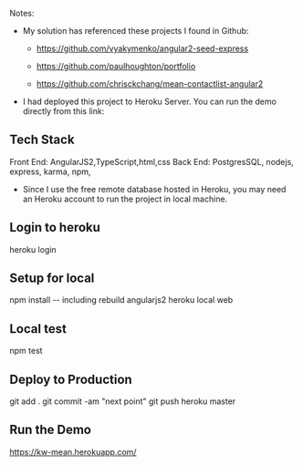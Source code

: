 Notes:

* My solution has referenced these projects I found in Github:

  - https://github.com/vyakymenko/angular2-seed-express
  
  - https://github.com/paulhoughton/portfolio

  - https://github.com/chrisckchang/mean-contactlist-angular2

* I had deployed this project to Heroku Server. You can run the demo directly from this link:

Tech Stack
-------------
Front End: AngularJS2,TypeScript,html,css
Back End: PostgresSQL, nodejs, express, karma, npm, 

* Since I use the free remote database hosted in Heroku, you may need an Heroku account to run the project in local machine.

Login to heroku
---------------
heroku login

Setup for local
---------------
npm install   -- including rebuild angularjs2
heroku local web

Local test
---------------
npm test

Deploy to Production
---------------------
git add .
git commit -am "next point"
git push heroku master

Run the Demo
------------------------------
https://kw-mean.herokuapp.com/

